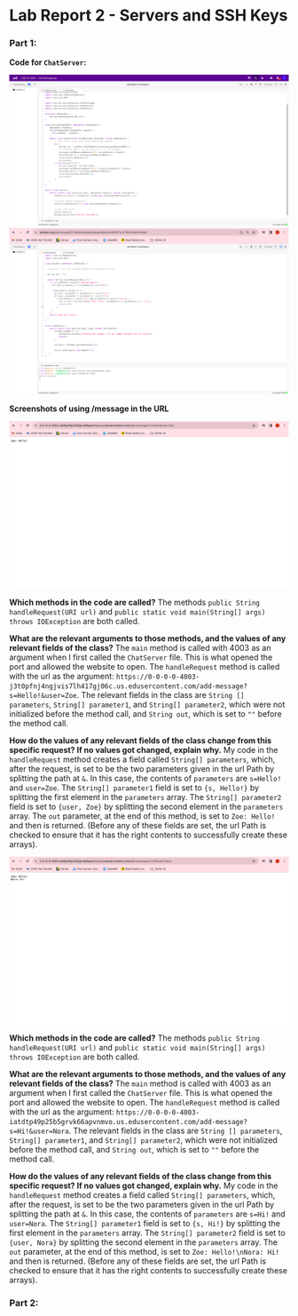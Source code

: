 # Lab Report 2 - Servers and SSH Keys

### Part 1:

**Code for `ChatServer`:**

![Image](ServerjavaScreenshot.png)
![Image](ChatServerSS.png)

**Screenshots of using /message in the URL**

![Image](ZoeMessage.png)

**Which methods in the code are called?**
The methods `public String handleRequest(URI url)` and `public static void main(String[] args) throws IOException` are both called.

**What are the relevant arguments to those methods, and the values of any relevant fields of the class?**
The `main` method is called with 4003 as an argument when I first called the `ChatServer` file. This is what opened the port and allowed the website to open. 
The `handleRequest` method is called with the url as the argument: `https://0-0-0-0-4003-j3t0pfnj4ngjvis7lh417gj06c.us.edusercontent.com/add-message?s=Hello!&user=Zoe`. The relevant fields in the class are `String [] parameters`, `String[] parameter1`, and `String[] parameter2`, which were not initialized before the method call, and `String out`, which is set to `""` before the method call.

**How do the values of any relevant fields of the class change from this specific request? If no values got changed, explain why.**
My code in the `handleRequest` method creates a field called `String[] parameters`, which, after the request, is set to be the two parameters given in the url Path by splitting the path at `&`. In this case, the contents of `parameters` are `s=Hello!` and `user=Zoe`. 
The `String[] parameter1` field is set to `{s, Hello!}` by splitting the first element in the `parameters` array.
The `String[] parameter2` field is set to `{user, Zoe}` by splitting the second element in the `parameters` array.
The `out` parameter, at the end of this method, is set to `Zoe: Hello!` and then is returned.
(Before any of these fields are set, the url Path is checked to ensure that it has the right contents to successfully create these arrays).

![Image](NoraMessage.png)

**Which methods in the code are called?**
The methods `public String handleRequest(URI url)` and `public static void main(String[] args) throws IOException` are both called.

**What are the relevant arguments to those methods, and the values of any relevant fields of the class?**
The `main` method is called with 4003 as an argument when I first called the `ChatServer` file. This is what opened the port and allowed the website to open. 
The `handleRequest` method is called with the url as the argument: `https://0-0-0-0-4003-iatdtp49p25b5grvk66apvnmvo.us.edusercontent.com/add-message?s=Hi!&user=Nora`. The relevant fields in the class are `String [] parameters`, `String[] parameter1`, and `String[] parameter2`, which were not initialized before the method call, and `String out`, which is set to `""` before the method call.

**How do the values of any relevant fields of the class change from this specific request? If no values got changed, explain why.**
My code in the `handleRequest` method creates a field called `String[] parameters`, which, after the request, is set to be the two parameters given in the url Path by splitting the path at `&`. In this case, the contents of `parameters` are `s=Hi!` and `user=Nora`. 
The `String[] parameter1` field is set to `{s, Hi!}` by splitting the first element in the `parameters` array.
The `String[] parameter2` field is set to `{user, Nora}` by splitting the second element in the `parameters` array.
The `out` parameter, at the end of this method, is set to `Zoe: Hello!\nNora: Hi!` and then is returned.
(Before any of these fields are set, the url Path is checked to ensure that it has the right contents to successfully create these arrays).


### Part 2:
